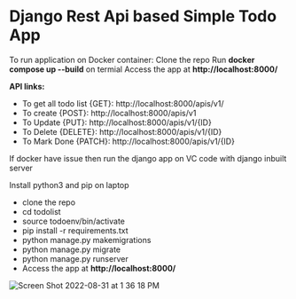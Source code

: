 # Django Rest Api based Simple Todo App

To run application on Docker container:
Clone the repo
Run **docker compose up --build** on termial
Access the app at **http://localhost:8000/**

**API links:**
- To get all todo list {GET}: http://localhost:8000/apis/v1/
- To create {POST}: http://localhost:8000/apis/v1
- To Update {PUT}: http://localhost:8000/apis/v1/{ID}
- To Delete {DELETE}: http://localhost:8000/apis/v1/{ID}
- To Mark Done {PATCH}: http://localhost:8000/apis/v1/{ID}

If docker have issue 
then run the django app on VC code with django inbuilt server

Install python3 and pip on laptop
- clone the repo
- cd todolist
- source todoenv/bin/activate
- pip install -r requirements.txt
- python manage.py makemigrations
- python manage.py migrate
- python manage.py runserver
- Access the app at **http://localhost:8000/**


![Screen Shot 2022-08-31 at 1 36 18 PM](https://user-images.githubusercontent.com/17788853/187732025-19495335-a685-418a-8250-f4649a71513b.png)
